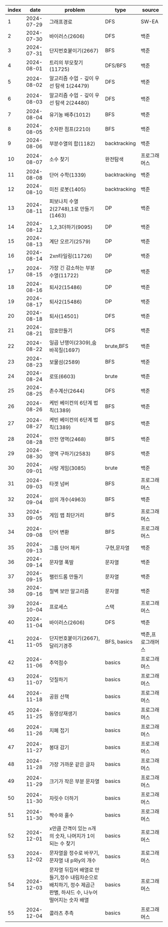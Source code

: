 | index | date       | problem                                 | type         | source       |
| ----- | ---------- | --------------------------------------- | ------------ | ------------ |
| 1     | 2024-07-29 | 그래프경로                              | DFS          | SW-EA        |
| 2     | 2024-07-30 | 바이러스(2606)                          | DFS          | 백준         |
| 3     | 2024-07-31 | 단지번호붙이기(2667)                    | BFS          | 백준         |
| 4     | 2024-08-01 | 트리의 부모찾기(11725)                  | DFS/BFS      | 백준         |
| 5     | 2024-08-02 | 알고리즘 수업 - 깊이 우선 탐색 1(24479) | DFS          | 백준         |
| 6     | 2024-08-03 | 알고리즘 수업 - 깊이 우선 탐색 2(24480) | DFS          | 백준         |
| 7     | 2024-08-04 | 유기농 배추(1012)                       | BFS          | 백준         |
| 8     | 2024-08-05 | 숫자판 점프(2210)                       | BFS          | 백준         |
| 9     | 2024-08-06 | 부분수열의 합(1182)                     | backtracking | 백준         |
| 10    | 2024-08-07 | 소수 찾기                               | 완전탐색     | 프로그래머스 |
| 11    | 2024-08-08 | 단어 수학(1339)                         | backtracking | 백준         |
| 12    | 2024-08-10 | 미친 로봇(1405)                         | backtracking | 백준         |
| 13    | 2024-08-11 | 피보나치 수열2(2748),1로 만들기(1463)   | DP           | 백준         |
| 14    | 2024-08-12 | 1,2,3더하기(9095)                       | DP           | 백준         |
| 15    | 2024-08-13 | 계단 오르기(2579)                       | DP           | 백준         |
| 16    | 2024-08-14 | 2xn타일링(11726)                        | DP           | 백준         |
| 17    | 2024-08-15 | 가장 긴 감소하는 부분 수열(11722)       | DP           | 백준         |
| 18    | 2024-08-16 | 퇴사2(15486)                            | DP           | 백준         |
| 19    | 2024-08-17 | 퇴사2(15486)                            | DP           | 백준         |
| 20    | 2024-08-18 | 퇴사(14501)                             | DFS          | 백준         |
| 21    | 2024-08-21 | 암호만들기                              | DFS          | 백준         |
| 22    | 2024-08-22 | 일곱 난쟁이(2309),숨바꼭질(1697)        | brute,BFS    | 백준         |
| 23    | 2024-08-23 | 보물섬(2589)                            | BFS          | 백준         |
| 24    | 2024-08-24 | 로또(6603)                              | brute        | 백준         |
| 25    | 2024-08-25 | 촌수계산(2644)                          | DFS          | 백준         |
| 26    | 2024-08-26 | 케빈 베이컨의 6단계 법칙(1389)          | BFS          | 백준         |
| 27    | 2024-08-27 | 케빈 베이컨의 6단계 법칙(1389)          | BFS          | 백준         |
| 28    | 2024-08-28 | 안전 영역(2468)                         | BFS          | 백준         |
| 29    | 2024-08-30 | 영역 구하기(2583)                       | BFS          | 백준         |
| 30    | 2024-09-01 | 사탕 게임(3085)                         | brute        | 백준         |
| 31    | 2024-09-03 | 타겟 넘버                               | BFS          | 프로그래머스 |
| 32    | 2024-09-04 | 섬의 개수(4963)                         | BFS          | 백준         |
| 33    | 2024-09-05 | 게임 맵 최단거리                        | BFS          | 프로그래머스 |
| 34    | 2024-09-08 | 단어 변환                               | BFS          | 프로그래머스 |
| 35    | 2024-09-13 | 그룹 단어 체커                          | 구현,문자열  | 백준         |
| 36    | 2024-09-14 | 문자열 폭발                             | 문자열       | 백준         |
| 37    | 2024-09-15 | 팰린드롬 만들기                         | 문자열       | 백준         |
| 38    | 2024-09-16 | 철벽 보안 알고리즘                      | 문자열       | 백준         |
| 39    | 2024-10-04 | 프로세스                    |         스택       | 프로그래머스         |
|40| 2024-11-04| 바이러스(2606)                          | DFS          | 백준         |
|41|2024-11-05| 단지번호붙이기(2667), 달리기경주                   | BFS, basics  | 백준,프로그래머스   |
|42|2024-11-06| 추억점수                   |  basics  | 프로그래머스   |
|43|2024-11-07| 덧칠하기 |  basics  | 프로그래머스   |
|44|2024-11-18| 공원 산책 |  basics  | 프로그래머스   |
|45|2024-11-25| 동영상재생기|  basics  | 프로그래머스   | 
|46|2024-11-26| 지폐 접기|basics  | 프로그래머스   | 
|47|2024-11-27| 붕대 감기|basics  | 프로그래머스   | 
|48|2024-11-28| 가장 가까운 같은 글자 |basics  | 프로그래머스   | 
|49|2024-11-29| 크기가 작은 부분 문자열|basics  | 프로그래머스   | 
|50|2024-11-30| 자릿수 더하기|basics  | 프로그래머스   | 
|51|2024-11-30| 짝수와 홀수|basics  | 프로그래머스   |
|52|2024-12-01|x만큼 간격이 있는 n개의 숫자, 나머지가 1이 되는 수 찾기|basics  | 프로그래머스   |
|53|2024-12-02|문자열을 정수로 바꾸기, 문자열 내 p와y의 개수|basics  | 프로그래머스   
|54|2024-12-03|문자열 뒤집어 배열로 만들기,정수 내림차순으로 배치하기, 정수 제곱근 판별, 하샤드 수, 나누어 떨어지는 숫자 배열|basics  | 프로그래머스  |
|55|2024-12-04|콜라츠 추측|basics  | 프로그래머스  |
